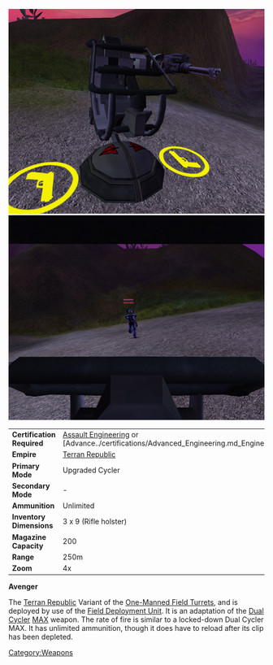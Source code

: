 ![](../images/Avenger.jpg "fig:Avenger.jpg")
![](../images/AvengerInside.jpg "fig:AvengerInside.jpg")

|                            |                                                                                                                                   |
| -------------------------- | --------------------------------------------------------------------------------------------------------------------------------- |
| **Certification Required** | [Assault Engineering](certifications/Assault_Engineering.md) or [Advance../certifications/Advanced_Engineering.md_Engineering.md) |
| **Empire**                 | [Terran Republic](../etc/Terran_Republic.md)                                                                                      |
| **Primary Mode**           | Upgraded Cycler                                                                                                                   |
| **Secondary Mode**         | \-                                                                                                                                |
| **Ammunition**             | Unlimited                                                                                                                         |
| **Inventory Dimensions**   | 3 x 9 (Rifle holster)                                                                                                             |
| **Magazine Capacity**      | 200                                                                                                                               |
| **Range**                  | 250m                                                                                                                              |
| **Zoom**                   | 4x                                                                                                                                |

**Avenger**

The [Terran Republic](../etc/Terran_Republic.md) Variant of the
[One-Manned Field Turrets](One-Manned_Field_Turret.md), and is
deployed by use of the [Field Deployment
Unit](Field_Deployment_Unit.md). It is an adaptation of the
[Dual Cycler](../items/Dual-Cycler.md) [MAX](../items/Mechanized_Assault_Exo-Suit.md) weapon. The
rate of fire is similar to a locked-down Dual Cycler MAX. It has
unlimited ammunition, though it does have to reload after its clip has
been depleted.

[Category:Weapons](../Category:Weapons.md)
